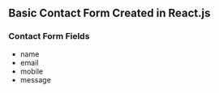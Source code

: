 ## Basic Contact Form Created in React.js

### Contact Form Fields
- name
- email
- mobile
- message
